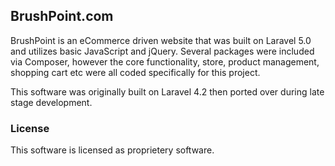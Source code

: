 ## BrushPoint.com

BrushPoint is an eCommerce driven website that was built on Laravel 5.0 and utilizes basic JavaScript and jQuery. Several packages were included via Composer, however the core functionality, store, product management, shopping cart etc were all coded specifically for this project.

This software was originally built on Laravel 4.2 then ported over during late stage development. 

### License

This software is licensed as proprietery software.

